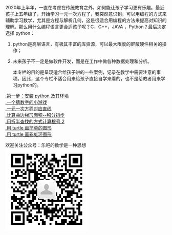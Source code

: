 2020年上半年，一直在考虑在传统教育之外，如何能让孩子学习更有乐趣。最近孩子上五年级了，开始学习一元一次方程了，我突然意识到，可以用编程的方式来辅助学习数学，尤其是方程与解析几何，这是很适合用编程的方法来提高对知识的理解。那么用什么编程语言更合适孩子呢？C，C++，JAVA ，Python？最后决定选择 python：  
1. python是高层语言，有极其丰富的库资源，可以最大限度的屏蔽硬件相关的操作；
1. 未来孩子不一定是做软件开发，而是在工作中做各种数据处理和分析。   



   本专栏的目的是呈现适合给孩子讲的一些案例，记录在教学中需要注意的事项。因此，这个专栏不适合用来给孩子直接自学来看的，也不是给教者用来学习python的。  



[.第一步：安装 python 及其环境](/python_teaching/A0010_anaconda_install/anaconda_install.html)  
[.一个猜数字的小游戏](/python_teaching/A0030_guess_number_game_simple/guess_number_game_simple.html)  
[.一元一次方程对应直线](/python_teaching/A0020_one_var_function_lines/line_functions_draw_one_two_lines.html)   
[.计算曲边梯形面积--积分初步](/python_teaching/A0040_integration_primer_x_squre/integration_primer_x_squre.html )  
[.用折半查找的方式计算根号 2](/python_teaching/A0050_sqrt2_low_mid_high/sqrt2_low_mid_high.html)  
[.用 turtle 画简单的图形](/python_teaching/A0060_turtle_01_simple_drawing/turtle_01_simple_drawing.html)  
[.用 turtle 画彩虹环图形](/python_teaching/A0070_turtle_02_rainbow_benzene/turtle_02_rainbow_benzene.md)


欢迎关注公众号：乐吧的数学是一种思想  
![qr code](/python_teaching/qrcode.jpg)


